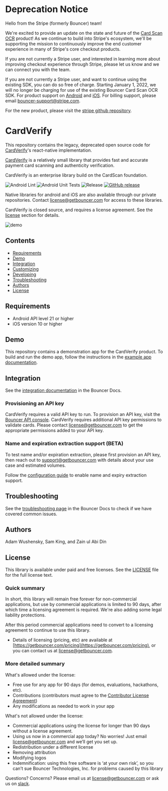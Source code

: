 # Deprecation Notice
Hello from the Stripe (formerly Bouncer) team!

We're excited to provide an update on the state and future of the [Card Scan OCR](https://github.com/stripe/stripe-android/tree/master/stripecardscan) product! As we continue to build into Stripe's ecosystem, we'll be supporting the mission to continuously improve the end customer experience in many of Stripe's core checkout products.

If you are not currently a Stripe user, and interested in learning more about improving checkout experience through Stripe, please let us know and we can connect you with the team.

If you are not currently a Stripe user, and want to continue using the existing SDK, you can do so free of charge. Starting January 1, 2022, we will no longer be charging for use of the existing Bouncer Card Scan OCR SDK. For product support on [Android](https://github.com/stripe/stripe-android/issues) and [iOS](https://github.com/stripe/stripe-ios/issues). For billing support, please email [bouncer-support@stripe.com](mailto:bouncer-support@stripe.com).

For the new product, please visit the [stripe github repository](https://github.com/stripe/stripe-android/tree/master/stripecardscan).

# CardVerify
This repository contains the legacy, deprecated open source code for [CardVerify](https://www.getbouncer.com)'s react-native implementation.

[CardVerify](https://www.getbouncer.com/) is a relatively small library that provides fast and accurate payment card scanning and authenticity verification.

CardVerify is an enterprise library build on the CardScan foundation.

![Android Lint](https://github.com/getbouncer/react-native-cardverify/workflows/Android%20Lint/badge.svg)
![Android Unit Tests](https://github.com/getbouncer/react-native-cardverify/workflows/Android%20Unit%20Tests/badge.svg)
![Release](https://github.com/getbouncer/react-native-cardverify/workflows/Release/badge.svg)
[![GitHub release](https://img.shields.io/github/release/getbouncer/react-native-cardverify.svg?maxAge=60)](https://github.com/getbouncer/react-native-cardverify/releases)

Native libraries for android and iOS are also available through our private repositories. Contact [license@getbouncer.com](mailto:license@getbouncer.com) for access to these libraries.

CardVerify is closed source, and requires a license agreement. See the [license](#license) section for details.

![demo](docs/images/demo.gif)

## Contents
* [Requirements](#requirements)
* [Demo](#demo)
* [Integration](#integration)
* [Customizing](#customizing)
* [Developing](#developing)
* [Troubleshooting](#troubleshooting)
* [Authors](#authors)
* [License](#license)

## Requirements
* Android API level 21 or higher
* iOS version 10 or higher

## Demo
This repository contains a demonstration app for the CardVerify product. To build and run the demo app, follow the instructions in the [example app documentation](https://docs.getbouncer.com/card-verify/react-native-integration-guide#example-app).

## Integration
See the [integration documentation](https://docs.getbouncer.com/card-scan/react-native-integration-guide) in the Bouncer Docs.

### Provisioning an API key
CardVerify requires a valid API key to run. To provision an API key, visit the [Bouncer API console](https://api.getbouncer.com/console). CardVerify requires additional API key permissions to validate cards. Please contact [license@getbouncer.com](mailto:license@getbouncer.com) to get the appropriate permissions added to your API key.

### Name and expiration extraction support (BETA)
To test name and/or expiration extraction, please first provision an API key, then reach out to [support@getbouncer.com](mailto:support@getbouncer.com) with details about your use case and estimated volumes.

Follow the [configuration guide](https://docs.getbouncer.com/card-verify/react-native-integration-guide#configuration) to enable name and expiry extraction support.

## Troubleshooting
See the [troubleshooting page](https://docs.getbouncer.com/card-verify/react-native-integration-guide/troubleshooting) in the Bouncer Docs to check if we have covered common issues.

## Authors
Adam Wushensky, Sam King, and Zain ul Abi Din

## License
This library is available under paid and free licenses. See the [LICENSE](LICENSE) file for the full license text.

### Quick summary
In short, this library will remain free forever for non-commercial applications, but use by commercial applications is limited to 90 days, after which time a licensing agreement is required. We're also adding some legal liability protections.

After this period commercial applications need to convert to a licensing agreement to continue to use this library.
* Details of licensing (pricing, etc) are available at [https://getbouncer.com/pricing](https://getbouncer.com/pricing), or you can contact us at [license@getbouncer.com](mailto:license@getbouncer.com).

### More detailed summary
What's allowed under the license:
* Free use for any app for 90 days (for demos, evaluations, hackathons, etc).
* Contributions (contributors must agree to the [Contributor License Agreement](Contributor%20License%20Agreement))
* Any modifications as needed to work in your app

What's not allowed under the license:
* Commercial applications using the license for longer than 90 days without a license agreement. 
* Using us now in a commercial app today? No worries! Just email [license@getbouncer.com](mailto:license@getbouncer.com) and we’ll get you set up.
* Redistribution under a different license
* Removing attribution
* Modifying logos
* Indemnification: using this free software is ‘at your own risk’, so you can’t sue Bouncer Technologies, Inc. for problems caused by this library

Questions? Concerns? Please email us at [license@getbouncer.com](mailto:license@getbouncer.com) or ask us on [slack](https://getbouncer.slack.com).
